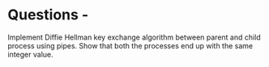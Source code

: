 # Questions -

Implement Diffie Hellman key exchange algorithm between parent and
child process using pipes. Show that both the processes end up with the
same integer value.
